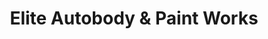 ---
title: "Elite Autobody & Paint Works"
url: /springfield/elite-autobody-and-paint-works/
shop: car repair
---